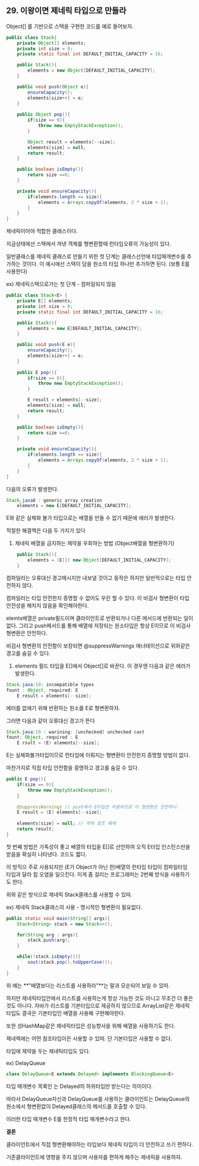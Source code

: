## 29. 이왕이면 제네릭 타입으로 만들라

Object[] 를 기반으로 스택을 구현한 코드를 예로 들어보자.

```java
public class Stack{
	private Object[] elements;
	private int size = 0;
	private static final int DEFAULT_INITIAL_CAPACITY = 16;

	public Stack(){
		elements = new Object[DEFAULT_INITIAL_CAPACITY];
	}

	public void push(Object e){
		ensureCapacity();
		elements[size++] = e;
	}
	
	public Object pop(){
		if(size == 0){
			throw new EmptyStackException();
		}

		Object result = elements[--size];
		elements[size] = null;
		return result;
	}

	public boolean isEmpty(){
		return size ==0;
	}

	private void ensureCapacity(){
		if(elements.length == size){
			elements = Arrays.copyOf(elements, 2 * size + 1);
		}
	}
}
```

제네릭이어야 적합한 클래스이다.

지금상태에선 스택에서 꺼낸 객체를 형변환할때 런타임오류의 가능성이 있다.

일반클래스를 제네릭 클래스로 만들기 위한 첫 단계는 클래스선언에 타입매개변수를 추가하는 것이다. 이 예시에선 스택이 담을 원소의 타입 하나만 추가하면 된다. (보통 E를 사용한다)

ex) 제네릭스택으로가는 첫 단계 - 컴파일되지 않음

```java
public class Stack<E> {
	private E[] elements;
	private int size = 0;
	private static final int DEFAULT_INITIAL_CAPACITY = 16;

	public Stack(){
		elements = new E[DEFAULT_INITIAL_CAPACITY];
	}

	public void push(E e){
		ensureCapacity();
		elements[size++] = e;
	}
	
	public E pop(){
		if(size == 0){
			throw new EmptyStackException();
		}

		E result = elements[--size];
		elements[size] = null;
		return result;
	}

	public boolean isEmpty(){
		return size ==0;
	}

	private void ensureCapacity(){
		if(elements.length == size){
			elements = Arrays.copyOf(elements, 2 * size + 1);
		}
	}
}
```

다음의 오류가 발생한다.

```java
Stack.java8 : generic array creation
	elements = new E[DEFAULT_INITIAL_CAPACITY];
```

E와 같은 실체화 불가 타입으로는 배열을 만들 수 없기 때문에 에러가 발생한다.

적절한 해결책은 다음 두 가지가 있다

1. 제네릭 배열을 금지하는 제약을 우회하는 방법 (Object배열을 형변환하기)

```java
	public Stack(){
		elements = (E[]) new Object[DEFAULT_INITIAL_CAPACITY];
	}
```

컴파일러는 오류대신 경고메시지만 내보낼 것이고 동작은 하지만 일반적으로는 타입 안전하지 않다.

컴파일러는 타입 안전한지 증명할 수 없어도 우린 할 수 있다. 이 비검사 형변환이 타입 안전성을 해치지 않음을 확인해야한다.

elemts배열은 private필드이며 클라이언트로 반환되거나 다른 메서드에 반환되는 일이 없다. 그리고 push메서드를 통해 배열에 저장되는 원소타입은 항상 E이므로 이 비검사 형변환은 안전하다.

비검사 형변환의 안전함이 보장되면 @suppressWarnings 애너테이션으로 위와같은 경고를 숨길 수 있다.

1. elements 필드 타입을 E[]에서 Object[]로 바꾼다.
   이 경우엔 다음과 같은 에러가 발생한다.

```java
Stack.java:19: incompatible types
fount : Object, required: E
	E result = elements[--size];
```

에러를 없애기 위해 반환하는 원소를 E로 형변환하자.

그러면 다음과 같이 오류대신 경고가 뜬다

```java
Stack.java:19 : warining: [unchecked] unchecked cast
fount: Object, required : E
	E rsult = (E) elements[--size];
```

E는 실체화불가타입이므로 런타임에 이뤄지는 형변환이 안전한지 증명할 방법이 없다.

마찬가지로 직접 타입 안전함을 증명하고 경고를 숨길 수 있다.

```java
public E pop(){
	if(size == 0){
		throw new EmptyStackException();
	}
	
	@SuppressWarnings // push에서 E타입만 허용하므로 이 형변환은 안전하다.
	E result = (E) elements[--size];
	
	elements[size] = null; // 객체 참조 해제
	return result;
}
```

첫 번째 방법은 가독성이 좋고 배열의 타입을 E[]로 선언하여 오직 E타입 인스턴스만을 받음을 확실히 나타낸다. 코드도 짧다.

이 방직으 주로 사용되지만 (E가 Object가 아닌 한)배열의 런타임 타입이 컴파일타임 타입과 달라 힙 오염을 일으킨다. 이게 좀 걸리는 프로그래머는 2번째 방식을 사용하기도 한다.

위와 같은 방식으로 제네릭 Stack클래스를 사용할 수 있따.

ex) 제네릭 Stack클래스의 사용 - 명시적인 형변환이 필요없다.

```java
public static void main(String[] args){
	Stack<String> stack = new Stack<>();

	for(String arg : args){
		stack.push(arg);
	}

	while(!stack.isEmpty()){
		sout(stack.pop().toUpperCase());
	}
}
```

위 예는 **”배열보다는 리스트를 사용하라”**는 말과 모순되어 보일 수 있따.

하지만 제네릭타입안에서 리스트를 사용하는게 항상 가능한 것도 아니고 무조건 더 좋은 것도 아니다. 자바가 리스트를 기본타입으로 제공하지 않으므로 ArrayList같은 제네릭타입도 결국은 기본타입인 배열을 사용해 구현해야한다.

또한 성HashMap같은 제네릭타입은 성능향사을 위해 배열을 사용하기도 한다.

제네렉에는 어떤 참조타입이든 사용할 수 있따. 단 기본타입은 사용할 수 없다.

타입에 제약을 두는 제네틱타입도 있다.

ex) DelayQueue

```java
class DelayQueue<E extends Delayed> implements BlockingQueue<E>
```

타입 매개변수 목록인 <E extends Delayed>는 Delayed의 하위타입만 받는다는 의미이다.

따라서 DelayQueue자신과 DelayQueue를 사용하는 클라이언트는 DelayQueue의 원소에서 형변환없이 Delayed클래스의 메서드를 호출할 수 있다.

이러한 타입 매개변수 E를 한정적 타입 매개변수라고 한다.

**결론**

클라이언트에서 직접 형변환해야하는 타입보다 제네릭 타입이 더 안전하고 쓰기 편하다.

기존클라이언트에 영향을 주지 않으며 사용자를 편하게 해주는 제네릭을 사용하자.